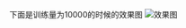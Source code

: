 下面是训练量为10000的时候的效果图
![效果图](http://img-blog.csdn.net/20180318143619108?watermark/2/text/Ly9ibG9nLmNzZG4ubmV0L1lMRDEw/font/5a6L5L2T/fontsize/400/fill/I0JBQkFCMA==/dissolve/70)

